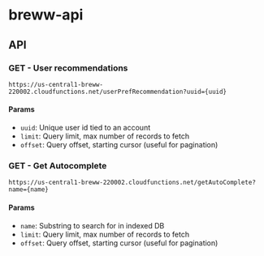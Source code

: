 # breww-api

## API

### GET - User recommendations

`https://us-central1-breww-220002.cloudfunctions.net/userPrefRecommendation?uuid={uuid}`

#### Params
- `uuid`: Unique user id tied to an account
- `limit`: Query limit, max number of records to fetch
- `offset`: Query offset, starting cursor (useful for pagination)


### GET - Get Autocomplete

`https://us-central1-breww-220002.cloudfunctions.net/getAutoComplete?name={name}`

#### Params
- `name`: Substring to search for in indexed DB
- `limit`: Query limit, max number of records to fetch
- `offset`: Query offset, starting cursor (useful for pagination)

